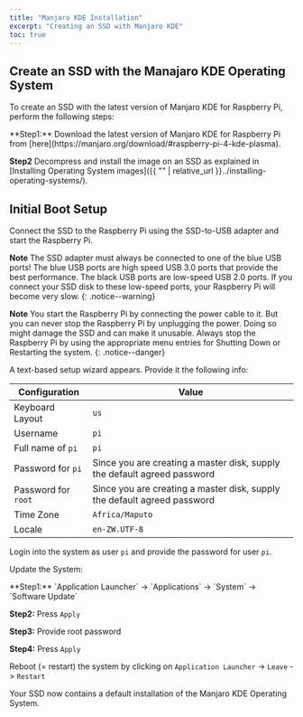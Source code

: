 ```yaml
---
title: "Manjaro KDE Installation"
excerpt: "Creating an SSD with Manjaro KDE"
toc: true
---
```


## Create an SSD with the Manajaro KDE Operating System 



To create an SSD with the latest version of Manjaro KDE for Raspberry Pi, perform the following steps:

<div class='notice--info' markdown='1'>
**Step1:** Download the latest version of Manjaro KDE for Raspberry Pi from [here](https://manjaro.org/download/#raspberry-pi-4-kde-plasma).

**Step2** Decompress and install the image on an SSD as explained in [Installing Operating System images]({{ "" | relative_url }}../installing-operating-systems/).
</div>


## Initial Boot Setup

Connect the SSD to the Raspberry Pi using the SSD-to-USB adapter and start the Raspberry Pi.

**Note** The SSD adapter must always be connected to one of the blue USB ports! The blue USB ports are high speed USB 3.0 ports that provide the best performance. The black USB ports are low-speed USB 2.0 ports. If you connect your SSD disk to these low-speed ports, your Raspberry Pi will become very slow. 
{: .notice--warning}


**Note** You start the Raspberry Pi by connecting the power cable to it. But you can never stop the Raspberry Pi by unplugging the power. Doing so might damage the SSD and can make it unusable. Always stop the Raspberry Pi by using the appropriate menu entries for Shutting Down or Restarting the system.
{: .notice--danger}

A text-based setup wizard appears. Provide it the following info:

| Configuration | Value |
| --- | --- |
| Keyboard Layout | `us` | 
| Username |  `pi`
| Full name of `pi`| `pi`
| Password for `pi`| Since you are creating a master disk, supply the default agreed password
| Password for `root`| Since you are creating a master disk, supply the default agreed password
| Time Zone|  `Africa/Maputo` 
| Locale|  `en-ZW.UTF-8` 

Login into the system as user `pi` and provide the password for user `pi`.

Update the System:

<div class="notice--info" markdown="1">
**Step1:**  `Application Launcher` -> `Applications` -> `System` -> `Software Update`

**Step2:** Press `Apply`

**Step3:** Provide root password

**Step4:** Press `Apply`
</div>


Reboot (= restart) the system by clicking on `Application Launcher` -> `Leave` -> `Restart`

Your SSD now contains a default installation of the Manjaro KDE Operating System.
